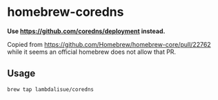# homebrew-coredns

**Use https://github.com/coredns/deployment instead.**

Copied from https://github.com/Homebrew/homebrew-core/pull/22762 while it seems an official homebrew does not allow that PR.

## Usage

```
brew tap lambdalisue/coredns
```
